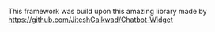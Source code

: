 
This framework was build upon this amazing library made by https://github.com/JiteshGaikwad/Chatbot-Widget
